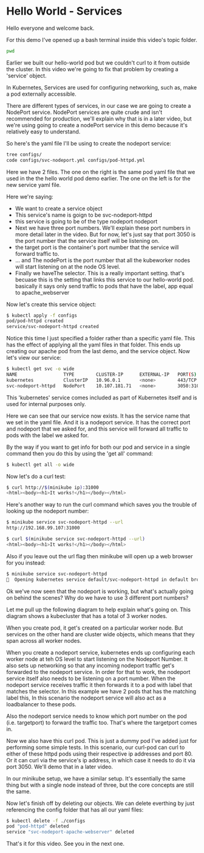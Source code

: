 # Hello World - Services

Hello everyone and welcome back. 

For this demo I've opened up a bash terminal inside this video's topic folder. 

```bash
pwd
```

Earlier we built our hello-world pod but we couldn't curl to it from outside the cluster. In this video we're going to fix that problem by creating a 'service' object.

In Kubernetes, Services are used for configuring networking, such as, make a pod externally accessible. 

There are different types of services, in our case we are going to create a NodePort service. NodePort services are quite crude and isn't recommended for production, we'll explain why that is in a later video, but we're using going to create a nodePort service in this demo because it's relatively easy to understand.

So here's the yaml file I'll be using to create the nodeport service:

```bash
tree configs/
code configs/svc-nodeport.yml configs/pod-httpd.yml 
```

Here we have 2 files. The one on the right is the same pod yaml file that we used in the the hello world pod demo earlier. The one on the left is for the new service yaml file. 


Here we're saying:

- We want to create a service object 
- This service's name is goign to be svc-nodeport-httpd
- this service is going to be of the type nodeport nodeport
- Next we have three port numbers.
We'll explain these port numbers in more detail later in the video. But for now, let's just say that port 3050 is the port number that the service itself will be listening on. 
- the target port is the container's port number that the service will forward traffic to.
- ... and The nodePort is the port number that all the kubeworker nodes will start listening on at the node OS level.
- Finally we haveThe selector. This is a really important setting. that's becuase this is the setting that links this service to our hello-world pod. basically it says only send traffic to pods that have the label, app equal to apache_webserver




Now let's create this service object:

```bash
$ kubectl apply -f configs
pod/pod-httpd created
service/svc-nodeport-httpd created
```

Notice this time I just specified a folder rather than a specific yaml file. This has the effect of applying all the yaml files in that folder. This ends up creating our apache pod from the last demo, and the service object. Now let's view our service:

```bash
$ kubectl get svc -o wide
NAME                 TYPE        CLUSTER-IP      EXTERNAL-IP   PORT(S)          AGE    SELECTOR
kubernetes           ClusterIP   10.96.0.1       <none>        443/TCP          8d     <none>
svc-nodeport-httpd   NodePort    10.107.181.71   <none>        3050:31000/TCP   117s   app=apache_webserver
```

This 'kubernetes' service comes included as part of Kubernetes itself and is used for internal purposes only.

Here we can see that our service now exists. It has the service name that we set in the yaml file. And it is a nodeport service. It has the correct port and nodeport that we asked for, and this service will forward all traffic to pods with the label we asked for. 



By the way if you want to get info for both our pod and service in a single command then you do this by using the 'get all' command:

```bash
$ kubectl get all -o wide
```



Now let's do a curl test:

```bash
$ curl http://$(minikube ip):31000
<html><body><h1>It works!</h1></body></html>
```

Here's another way to run the curl command which saves you the trouble of looking up the nodeport number:

```bash
$ minikube service svc-nodeport-httpd --url
http://192.168.99.107:31000

$ curl $(minikube service svc-nodeport-httpd --url)
<html><body><h1>It works!</h1></body></html>
```

Also if you leave out the url flag then minikube will open up a web browser for you instead:

```bash
$ minikube service svc-nodeport-httpd
🎉  Opening kubernetes service default/svc-nodeport-httpd in default browser...
```

Ok we've now seen that the nodeport is working, but what's actually going on behind the scenes? Why do we have to use 3 different port numbers?

Let me pull up the following diagram to help explain what's going on. This diagram shows a kubecluster that has a total of 3 worker nodes.

When you create pod, it get's created on a particular worker node. But services on the other hand are cluster wide objects, which means that they span across all worker nodes. 

When you create a nodeport service, kubernetes ends up configuring each worker node at teh OS level to start listening on the Nodeport Number. It also sets up networking so that any incoming nodeport traffic get's forwarded to the nodeport service. In order for that to work, the nodeport service itself also needs to be listening on a port number. When the nodeport service receives traffic it then forwards it to a pod with label that matches the selector. In this example we have 2 pods that has the matching label this, In this scenario the nodeport service will also act as a loadbalancer to these pods. 

Also the nodeport service needs to know which port number on the pod (i.e. targetport) to forward the traffic too. That's where the targetport comes in. 

Now we also have this curl pod. This is just a dummy pod I've added just for performing some simple tests. In this scenario, our curl-pod can curl to either of these httpd pods using their respective ip addresses and port 80. Or it can curl via the service's ip address, in which case it needs to do it via port 3050. We'll demo that in a later video. 

In our minikube setup, we have a similar setup. It's essentially the same thing but with a single node instead of three, but the core concepts are still the same. 


Now let's finish off by deleting our objects. We can delete everthing by just referencing the config folder that has all our yaml files: 

```bash
$ kubectl delete -f ./configs
pod "pod-httpd" deleted
service "svc-nodeport-apache-webserver" deleted
```





That's it for this video. See you in the next one. 
